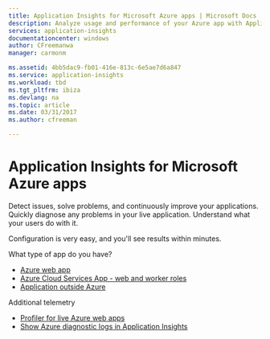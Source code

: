 ```yaml
---
title: Application Insights for Microsoft Azure apps | Microsoft Docs
description: Analyze usage and performance of your Azure app with Application Insights.
services: application-insights
documentationcenter: windows
author: CFreemanwa
manager: carmonm

ms.assetid: 4bb5dac9-fb01-416e-813c-6e5ae7d6a847
ms.service: application-insights
ms.workload: tbd
ms.tgt_pltfrm: ibiza
ms.devlang: na
ms.topic: article
ms.date: 03/31/2017
ms.author: cfreeman

---
```

# Application Insights for Microsoft Azure apps


Detect issues, solve problems, and continuously improve your applications. Quickly diagnose any problems in your live application. Understand what your users do with it.

Configuration is very easy, and you'll see results within minutes.

What type of app do you have?

* [Azure web app](app-insights-asp-net.md)
* [Azure Cloud Services App - web and worker roles](app-insights-cloudservices.md)
* [Application outside Azure](app-insights-overview.md)

Additional telemetry

* [Profiler for live Azure web apps](app-insights-profiler.md)
* [Show Azure diagnostic logs in Application Insights](app-insights-azure-diagnostics.md)


